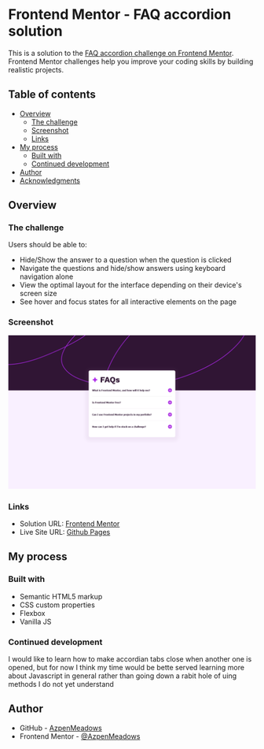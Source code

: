 # Frontend Mentor - FAQ accordion solution

This is a solution to the [FAQ accordion challenge on Frontend Mentor](https://www.frontendmentor.io/challenges/faq-accordion-wyfFdeBwBz). Frontend Mentor challenges help you improve your coding skills by building realistic projects. 

## Table of contents

- [Overview](#overview)
  - [The challenge](#the-challenge)
  - [Screenshot](#screenshot)
  - [Links](#links)
- [My process](#my-process)
  - [Built with](#built-with)
  - [Continued development](#continued-development)
- [Author](#author)
- [Acknowledgments](#acknowledgments)

## Overview

### The challenge

Users should be able to:

- Hide/Show the answer to a question when the question is clicked
- Navigate the questions and hide/show answers using keyboard navigation alone
- View the optimal layout for the interface depending on their device's screen size
- See hover and focus states for all interactive elements on the page

### Screenshot

![](./assets/images/screenshot.png)

### Links

- Solution URL: [Frontend Mentor](https://www.frontendmentor.io/solutions/responsive-faq-accordion-using-html-css-and-javascript-nIBtuvKeOs)
- Live Site URL: [Github Pages](https://azpenmeadows.github.io/fm-faq-accordion/)

## My process

### Built with

- Semantic HTML5 markup
- CSS custom properties
- Flexbox
- Vanilla JS

### Continued development

I would like to learn how to make accordian tabs close when another one is opened, but for now I think my time would be bette served learning more about Javascript in general rather than going down a rabit hole of uing methods I do not yet understand

## Author

- GitHub - [AzpenMeadows](https://www.your-site.com)
- Frontend Mentor - [@AzpenMeadows](https://www.frontendmentor.io/profile/AzpenMeadows)
